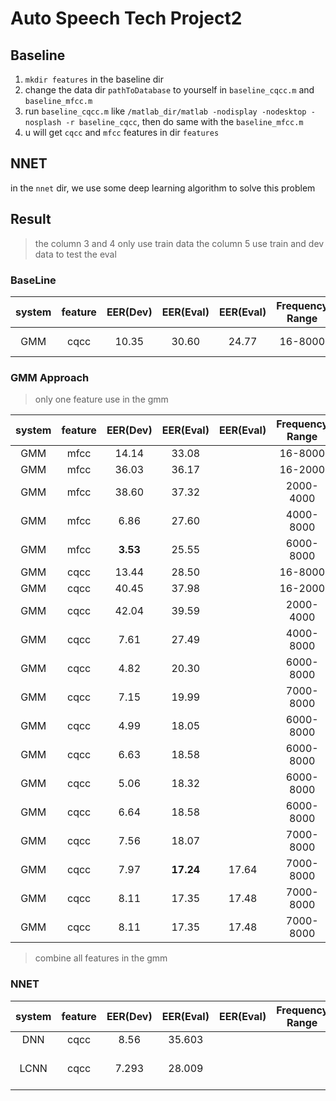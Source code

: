# Auto Speech Tech Project2

## Baseline

1. `mkdir features` in the baseline dir
2. change the data dir `pathToDatabase` to yourself in `baseline_cqcc.m` and `baseline_mfcc.m`
3. run `baseline_cqcc.m` like `/matlab_dir/matlab -nodisplay -nodesktop -nosplash -r baseline_cqcc`, then do same with the
  `baseline_mfcc.m`
4. u will get `cqcc` and `mfcc` features in dir `features`

## NNET
in the `nnet` dir, we use some deep learning algorithm to solve this problem



## Result
> the column 3 and 4 only use train data
> the column 5 use train and dev data to test the eval

### BaseLine

|  system  | feature | EER(Dev) | EER(Eval) | EER(Eval) | Frequency Range | B |       Remarks        |
| :------: | :-----: | :------: | :-------: | :-------: | :-------: | :----: | :------------------: |
| GMM | cqcc | 10.35 | 30.60 | 24.77 | 16-8000     | 96  |    Baseline !!!   |

### GMM Approach

> only one feature use in the gmm

|  system  | feature | EER(Dev) | EER(Eval) | EER(Eval) | Frequency Range | B | iter(default 100) |
| :------: | :-----: | :------: | :-------: | :-------: | :-------: | :----: | :------------------: |
| GMM | mfcc | 14.14 | 33.08 |       | 16-8000     | 256 | |
| GMM | mfcc | 36.03 | 36.17 |       | 16-2000     | 256 | |
| GMM | mfcc | 38.60 | 37.32 |       | 2000-4000   | 256 | |
| GMM | mfcc | 6.86  | 27.60 |       | 4000-8000   | 256 | |
| GMM | mfcc | **3.53**  | 25.55 |   | 6000-8000   | 256 | |
| GMM | cqcc | 13.44 | 28.50 |       | 16-8000 | 256 | |
| GMM | cqcc | 40.45 | 37.98 |       | 16-2000 | 256 | |
| GMM | cqcc | 42.04 | 39.59 |       | 2000-4000 | 256 | |
| GMM | cqcc | 7.61  | 27.49 |       | 4000-8000 | 256 | |
| GMM | cqcc | 4.82  | 20.30 |       | 6000-8000 | 256 | |
| GMM | cqcc | 7.15  | 19.99 |       | 7000-8000 | 256 | |
| GMM | cqcc | 4.99  | 18.05 |       | 6000-8000 | 512 | |
| GMM | cqcc | 6.63  | 18.58 |       | 6000-8000 | 1024 | |
| GMM | cqcc | 5.06  | 18.32 |       | 6000-8000 | 512 | 200 |
| GMM | cqcc | 6.64  | 18.58 |       | 6000-8000 | 1024 | 200 |
| GMM | cqcc | 7.56  | 18.07 |       | 7000-8000 | 512 | |
| GMM | cqcc | 7.97  | **17.24** | 17.64 | 7000-8000 | 1024 | |
| GMM | cqcc | 8.11  | 17.35 | 17.48 | 7000-8000 | 1024 | 200 |
| GMM | cqcc | 8.11  | 17.35 | 17.48 | 7000-8000 | 1024 | 300 |


> combine all features in the gmm


### NNET

|  system  | feature | EER(Dev) | EER(Eval) | EER(Eval) | Frequency Range | B  |       Remarks         |
| :------: | :-----: | :------: | :-------: | :-------: | :-------: | :----: | :------------------: |
| DNN      | cqcc    | 8.56     |  35.603   |           |                 |    |                       |
| LCNN     | cqcc    | 7.293    |  28.009   |           |                 |    | lr 5e-4 bs 8 wd 1e-2  |



